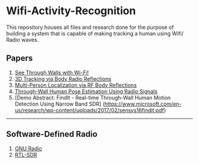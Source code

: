 # Wifi-Activity-Recognition
This repository houses all files and research done for the purpose of building a system that is capable of making tracking a human using Wifi/ Radio waves.


## Papers

1. [See Through Walls with Wi-Fi!](http://people.csail.mit.edu/fadel/papers/wivi-paper.pdf)
2. [3D Tracking via Body Radio Reflections](http://witrack.csail.mit.edu/witrack-paper.pdf)
3. [Multi-Person Localization via RF Body Reflections](http://witrack.csail.mit.edu/witrack2-paper.pdf)
4. [Through-Wall Human Pose Estimation Using Radio Signals](http://openaccess.thecvf.com/content_cvpr_2018/papers/Zhao_Through-Wall_Human_Pose_CVPR_2018_paper.pdf)
5. [Demo Abstract: FindIt - Real-time Through-Wall Human Motion Detection Using Narrow Band SDR] (https://www.microsoft.com/en-us/research/wp-content/uploads/2017/02/sensys16findit.pdf)


-----------------------------------------------------------------------------------------------------------------------------------

## Software-Defined Radio

1. [GNU Radio](https://wiki.gnuradio.org/index.php/What_is_GNU_Radio%3F)
2. [RTL-SDR](https://www.rtl-sdr.com/tag/radar/)
